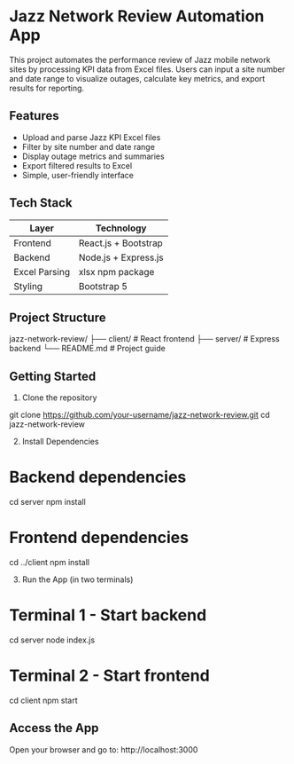 # Jazz Network Review Automation App

This project automates the performance review of Jazz mobile network sites by processing KPI data from Excel files. Users can input a site number and date range to visualize outages, calculate key metrics, and export results for reporting.

## Features

- Upload and parse Jazz KPI Excel files
- Filter by site number and date range
- Display outage metrics and summaries
- Export filtered results to Excel
- Simple, user-friendly interface

## Tech Stack

| Layer       | Technology                   |
|-------------|------------------------------|
| Frontend    | React.js + Bootstrap         |
| Backend     | Node.js + Express.js         |
| Excel Parsing | xlsx npm package           |
| Styling     | Bootstrap 5                  |

## Project Structure

jazz-network-review/
├── client/         # React frontend
├── server/         # Express backend
└── README.md       # Project guide

## Getting Started

1. Clone the repository

git clone https://github.com/your-username/jazz-network-review.git
cd jazz-network-review

2. Install Dependencies

# Backend dependencies
cd server
npm install

# Frontend dependencies
cd ../client
npm install

3. Run the App (in two terminals)

# Terminal 1 - Start backend
cd server
node index.js

# Terminal 2 - Start frontend
cd client
npm start

## Access the App

Open your browser and go to:
http://localhost:3000





